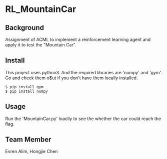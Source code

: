 # RL_MountainCar

## Background
Assignment of ACML to implement a reinforcement learning agent and apply it to test the "Mountain Car".

## Install
This project uses python3. And the required libraries are 'numpy' and 'gym'. Go and check them o$ut if you don't have them locally installed.
```
$ pip install gym
$ pip install numpy
```
## Usage
Run the 'MountainCar.py' loaclly to see the whether the car could reach the flag.

## Team Member
Evren Alim, 
Hongjie Chen
